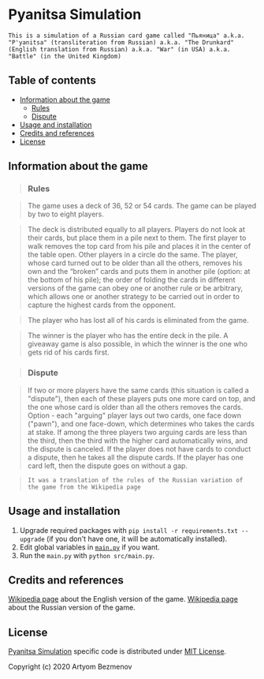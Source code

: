 # Pyanitsa Simulation

`This is a simulation of a Russian card game called "Пьяница" a.k.a. "P'yanitsa" (transliteration from Russian) a.k.a. "The Drunkard" (English translation from Russian) a.k.a. "War" (in USA) a.k.a. "Battle" (in the United Kingdom)`

## Table of contents

- [Information about the game](#information-about-the-game)
  - [Rules](#rules)
  - [Dispute](#dispute)
- [Usage and installation](#usage-and-installation)
- [Credits and references](#credits-and-references)
- [License](#license)

## Information about the game

> ### Rules

> The game uses a deck of 36, 52 or 54 cards. The game can be played by two to eight players.

> The deck is distributed equally to all players. Players do not look at their cards, but place them in a pile next to them. The first player to walk removes the top card from his pile and places it in the center of the table open. Other players in a circle do the same. The player, whose card turned out to be older than all the others, removes his own and the “broken” cards and puts them in another pile (option: at the bottom of his pile); the order of folding the cards in different versions of the game can obey one or another rule or be arbitrary, which allows one or another strategy to be carried out in order to capture the highest cards from the opponent.

> The player who has lost all of his cards is eliminated from the game.

> The winner is the player who has the entire deck in the pile. A giveaway game is also possible, in which the winner is the one who gets rid of his cards first.

> ### Dispute

> If two or more players have the same cards (this situation is called a "dispute"), then each of these players puts one more card on top, and the one whose card is older than all the others removes the cards. Option - each "arguing" player lays out two cards, one face down ("pawn"), and one face-down, which determines who takes the cards at stake. If among the three players two arguing cards are less than the third, then the third with the higher card automatically wins, and the dispute is canceled. If the player does not have cards to conduct a dispute, then he takes all the dispute cards. If the player has one card left, then the dispute goes on without a gap.

> `It was a translation of the rules of the Russian variation of the game from the Wikipedia page`

## Usage and installation

1. Upgrade required packages with `pip install -r requirements.txt --upgrade` (if you don't have one, it will be automatically installed).
2. Edit global variables in [`main.py`](src/main.py) if you want.
3. Run the `main.py` with `python src/main.py`.

## Credits and references

[Wikipedia page](https://en.wikipedia.org/wiki/War_(card_game)) about the English version of the game.
[Wikipedia page](https://ru.wikipedia.org/wiki/%D0%9F%D1%8C%D1%8F%D0%BD%D0%B8%D1%86%D0%B0_(%D0%BA%D0%B0%D1%80%D1%82%D0%BE%D1%87%D0%BD%D0%B0%D1%8F_%D0%B8%D0%B3%D1%80%D0%B0)) about the Russian version of the game.

## License

[Pyanitsa Simulation](https://github.com/8nhuman8/pyanitsa-simulation) specific code is distributed under [MIT License](https://github.com/8nhuman8/pyanitsa-simulation/blob/master/LICENSE).

Copyright (c) 2020 Artyom Bezmenov
